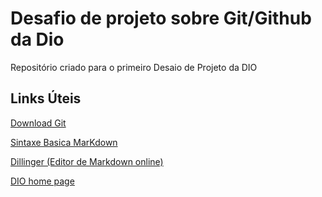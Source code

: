 # Desafio de projeto sobre Git/Github da Dio
Repositório criado para o primeiro Desaio de Projeto da DIO

## Links Úteis

[Download Git](https://git-scm.com/downloads)

[Sintaxe Basica MarKdown](https://www.markdownguide.org/basic-syntax/)

[Dillinger (Editor de Markdown online)](https://dillinger.io/)

[DIO home page](https://web.dio.me/home)
